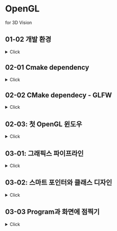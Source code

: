 # OpenGL

for 3D Vision

## 01-02 개발 환경

<details>
<summary>Click</summary>


### CMAKE의 작동 방식
- Meta-project description
    - 각 플랫폼 / 선호하는 빌드 방식에 맞는 프로젝트 파일을 생성
    - windows의 경우 visual studio project
    - Linux의 경우 Makefile
    - macOS의 경우 XCode / Makefile
    - Android의 경우 Ninja build
    - 기타 등등 ..

```cmake
// connfigure
cmake -Bbuild . -DCMAKE_BUILD_TYPE=[Debug|Release]

cmake --build build --config Debug

// 귀찮다 -> VSCODE + CMAKE 커맨드 사용

// F7 -> Build
// Ctrl + F5 -> Debug 
```

</details>


## 02-01 Cmake dependency

<details>
<summary>Click</summary>

### CMAKE를 이용한 외부라이브러리 사용하기


```cmake
// CMakeLists.txt에 다음을 추가 (1)
# ExternalProject 관련 명령어 셋 추가
include(ExternalProject)       

# Dependecy 관련 변수 설정
set(DEP_INSTALL_DIR ${PROJECT_BINARY_DIR}/install)
set(DEP_INCLUDE_DIR ${DEP_INSTALL_DIR}/include)
set(DEP_LIB_DIR ${DEP_INSTALL_DIR}/lib)
```


```cmake
// CMakeLists.txt에 다음을 추가 (2)
# spdlog: fast logger library
ExternalProject_Add(
    dep-spdlog
    GIT_REPOSITORY "https://github.com/gabime/spdlog.git"
    GIT_TAG "v1.x"
    GIT_SHALLOW 1
    UPDATE_COMMAND ""
    PATCH_COMMAND ""
    CMAKE_ARGS -DCMAKE_INSTALL_PREFIX=${DEP_INSTALL_DIR}
    TEST_COMMAND ""
)
# Dependency 리스트 및 라이브러리 파일 리스트 추가
set(DEP_LIST ${DEP_LIST} dep-spdlog)
set(DEP_LIBS ${DEP_LIBS} spdlog$<$<CONFIG:Debug>:d>)
```


```cmake
// CMakeLists.txt에 다음을 추가 (3)
# 우리 프로젝트에 include / lib 관련 옵션 추가
target_include_directories(${PROJECT_NAME} PUBLIC ${DEP_INCLUDE_DIR})
target_link_directories(${PROJECT_NAME} PUBLIC ${DEP_LIB_DIR})
target_link_libraries(${PROJECT_NAME} PUBLIC ${DEP_LIBS})

# Dependency들이 먼저 build 될 수 있게 관계 설정
add_dependencies(${PROJECT_NAME} ${DEP_LIST})
```

</details>

## 02-02 CMake dependecy - GLFW

<details>
<summary>Click</summary>


### GLFW DEPENDENCY 추가하기(1)
- OpenGL은 3D그래픽을 위한 API일 뿐
- 화면에 그림을 그리기 위해서는 다음과 같은 작업이 추가적으로 필요함
    - 윈도우 생성하기
    - 윈도우에 OpenGL을 위한 surface 생성하고 연결하기
    - 키보드 / 마우스 입력 연결하기

- GLFW
    - Open-source, cross-platform library for
        - creating windows, contexts, and surfaces
        - receving input and events


```
# glfw
ExternalProject_Add(
    dep_glfw
    GIT_REPOSITORY "https://github.com/glfw/glfw.git"
    GIT_TAG "3.3.2"
    GIT_SHALLOW 1
    UPDATE_COMMAND "" PATCH_COMMAND "" TEST_COMMAND ""
    CMAKE_ARGS
        -DCMAKE_INSTALL_PREFIX=${DEP_INSTALL_DIR}
        -DGLFW_BUILD_EXAMPLES=OFF
        -DGLFW_BUILD_TESTS=OFF
        -DGLFW_BUILD_DOCS=OFF
    )
set(DEP_LIST ${DEP_LIST} dep_glfw)
set(DEP_LIBS ${DEP_LIBS} glfw3)
```

### GLFW로 윈도우를 생성하기

```
set(WINDOW_NAME "Hello, OpenGL!")
set(WINDOW_WIDTH 640)
set(WINDOW_HEIGHT 480)
```

```
target_compile_definitions(${PROJECT_NAME} PUBLIC
  WINDOW_NAME="${WINDOW_NAME}"
  WINDOW_WIDTH=${WINDOW_WIDTH}
  WINDOW_HEIGHT=${WINDOW_HEIGHT}
  )
```


```C++
#include <spdlog/spdlog.h>
#include <GLFW/glfw3.h>

int main(int argc, const char** argv) {
    // 시작을 알리는 로그
    SPDLOG_INFO("Start program");  // 로그 찍기

    // glfw 라이브러리 초기화, 실패하면 에러 출력후 종료
    SPDLOG_INFO("Initialize glfw");
    if (!glfwInit()) {
        const char* description = nullptr;
        glfwGetError(&description);
        SPDLOG_ERROR("failed to initialize glfw: {}", description);
        return -1;
    }

    // glfw 윈도우 생성, 실패하면 에러 출력후 종료
    SPDLOG_INFO("Create glfw window");
    auto window = glfwCreateWindow(WINDOW_WIDTH, WINDOW_HEIGHT, WINDOW_NAME,
      nullptr, nullptr);
    if (!window) {
        SPDLOG_ERROR("failed to create glfw window");
        glfwTerminate();
        return -1;
    }

    // glfw 루프 실행, 윈도우 close 버튼을 누르면 정상 종료
    SPDLOG_INFO("Start main loop");
    while (!glfwWindowShouldClose(window)) {
        glfwPollEvents();
    }

    glfwTerminate();
    return 0;
}
```

</details>

## 02-03: 첫 OpenGL 윈도우

<details>
<summary>Click</summary>

### GLAD DEPENDENCY 추가하기

- GLAD
    - GL/GLES Loader-Generator
        - OpenGL은 spec과 구현체(diver, dll)가 따로 존재
        - OpenGL 함수를 사용하기 전에 해당함수들의 구현체가 어디 있는지 로딩하는 과정이 필요

```
# glad
ExternalProject_Add(
    dep_glad
    GIT_REPOSITORY "https://github.com/Dav1dde/glad"
    GIT_TAG "v0.1.34"
    GIT_SHALLOW 1
    UPDATE_COMMAND ""
    PATCH_COMMAND ""
    CMAKE_ARGS
        -DCMAKE_INSTALL_PREFIX=${DEP_INSTALL_DIR}
        -DGLAD_INSTALL=ON
    TEST_COMMAND ""
    )
set(DEP_LIST ${DEP_LIST} dep_glad)
set(DEP_LIBS ${DEP_LIBS} glad)
```

```C++
glfwWindowHint(GLFW_CONTEXT_VERSION_MAJOR, 3);
glfwWindowHint(GLFW_CONTEXT_VERSION_MINOR, 3);
glfwWindowHint(GLFW_OPENGL_PROFILE, GLFW_OPENGL_CORE_PROFILE);
```


```C++
#include <glad/glad.h>

glfwMakeContextCurrent(window);


// glad를 활용한 OpenGL 함수 로딩
if (!gladLoadGLLoader((GLADloadproc)glfwGetProcAddress)) {
    SPDLOG_ERROR("failed to initialize glad");
    glfwTerminate();
    return -1;
}
auto glVersion = glGetString(GL_VERSION);
SPDLOG_INFO("OpenGL context version: {}", glVersion); // 오류
```


### GLFW CALLBACKS

- GLFW로 생성된 윈도우에 특정 이벤트가 발생했을 때 실행되는 콜백함수 지정
    - 윈도우의 크기가 변경
    - 윈도우에 마우스 입력
    - 윈도우에 키보드 입력
    - 기타 등등..
- glfwXXXXCallback()의 함수 프로토타입을 가지고 있음

- 윈도우의 프레임버퍼 크기가 변경되었을 때 호출하기 위한 콜백 정의
- glViewport():OpenGL이 그림을 그릴 영역 지정

```C++
void OnFramebufferSizeChange(GLFWwindow* window, int width, int height) {
    SPDLOG_INFO("framebuffer size changed: ({} x {})", width, height);
    glViewport(0, 0, width, height);
}
```


```C++
void OnKeyEvent(GLFWwindow* window,
    int key, int scancode, int action, int mods) {
    SPDLOG_INFO("key: {}, scancode: {}, action: {}, mods: {}{}{}",
        key, scancode,
        action == GLFW_PRESS ? "Pressed" :
        action == GLFW_RELEASE ? "Released" :
        action == GLFW_REPEAT ? "Repeat" : "Unknown",
        mods & GLFW_MOD_CONTROL ? "C" : "-",
        mods & GLFW_MOD_SHIFT ? "S" : "-",
        mods & GLFW_MOD_ALT ? "A" : "-");
    if (key == GLFW_KEY_ESCAPE && action == GLFW_PRESS) {
        glfwSetWindowShouldClose(window, true);
    }
}
```

```C++
OnFramebufferSizeChange(window, WINDOW_WIDTH, WINDOW_HEIGHT);
```

### 렌더링 코드

```C++
void Render() {
    glClearColor(0.1f, 0.2f, 0.3f, 0.0f);
    glClear(GL_COLOR_BUFFER_BIT);
}
```


### FRAMEBUFFER SWAP(Double Buffering)

- 화면에 그림을 그리는 과정
    - 프레임버퍼 2개를 준비(front/back)
    - back buffer에 그림 그리기
    - front와 back을 바꿔치기
    - 위의 과정 반복
- 그림이 그려지는 과정이 노출되지 않도록 해줌


### 사용한 함수
- glViewport()
- glClearColor(R,G,B,X);
- glClear()


</details>

## 03-01: 그래픽스 파이프라인

<details>
<summary>Click</summary>

### Graphics Pipeline

- Application : 그리고 싶은 정점의 위치 / 색상 등을 입력 (make tri)
- Geometry Processing : 정점 단위의 처리. 정점의 위치 결정 (projection)
- Rasterization : 정점 단위로 구성된 삼각형을 픽셀 단위로 변경 (projection to pixel)
- Pixel Processing : 픽셀 단위의 처리. 픽셀 색상의 결정 (pixel to screen)


        Application : 애플리케이션 프로그램 영역. OpenGL 함수 호출
        Geometry, Rasterization, Pixel : GPU 영역

### Programmable Shader
- Shader : 각 파이프라인 단계마다 GPU상에서 실행 되는 작은 프로그램
- GLSL(GL Shading Language)라는 C기반 프로그래밍 언어로 작성

 VERTAX DATA[] -> VERTEX SHADER -> SHAPE ASSEMBLE -> GEOMETRY SHADER -> RSTERIZATION -> FRAGMENT SHADER -> TEST AND BLENDING

### OPENGL SHADER

- OpenGL은 그림을 그려내기 위해 두 개의 SHADER가 반드시 필요
    - Vertex Shader
    - Fragment Shader
- Shader 코드는 OpenGL 코드 내에서 빌드 / 로딩됨
- 미리 빌드한 뒤 로딩하는 방법 : SPIR-V 이용
    - 이번 수업에서는 다루지 않을 예정

### SHADER CODE LOADING
- 임의의 shader 파일을 읽는다
- shader 오브젝트를 만들고 shader 읽어들인 shader 코드를 세팅한다
- shader를 컴파일한다
- shader 컴파일 결과가 실패했다면 에러를 레포팅한다


### TEXT FILE LOADING
- optional<>
    - C++17부터 사용 가능한 표준 라이브러리
    - 어떤 값이 있거나 없는 경우를 포인터 없이 표현 가능

```C++
#include "common.h"
#include <fstream>
#include <sstream>

std::optional<std::string> LoadTextFile(const std::string& filename) {
    std::ifstream fin(filename);
    if (!fin.is_open()) {
        SPDLOG_ERROR("failed to open file: {}", filename);
        return {};
    }
    std::stringstream text;
    text << fin.rdbuf();
    return text.str();
}
```
### SHADER CLASS DESIGN

- Shader 클래스 설계
    - OpenGL shader object를 가지고 있다
    - 인스턴스가 생성될 때 로딩할 파일명을 받자
    - 입력된 파일명으로부터 인스턴스 생성이 실패하면 메모리할당 해제
    - C++11 smart pointer 활용

</details>

## 03-02: 스마트 포인터와 클래스 디자인

<details>
<summary>Click</summary>

### Smart Pointer

- Smart Pointer
    - C++11 부터 사용 가능한 좀 더 안전한 포인터
    - 메모리 할당을 받을 때 소유권에 대한 정보가 있다
    - 명시적인 delete 구문이 필요없다
    - std::unique_ptr<>: 해당 메모리 블록을 단독으로 소유
    - std::shared_ptr<>: 해당 메모리 블록의 소유권을 공유
    - std::weak_ptr<>: 해당 메모리 소유권은 없지만 접근은 가능


- 일반 포인터를 이용하는 경우: 메모리를 두번 해제하면 문제 발생
```C++
{
  int* a = new int;
  int* b = a;

  // ...

  delete a;
  delete b; // 두 번 메모리를 해제하여 문제 발생
}
```

- unique_ptr<>를 사용하는 경우: 소유권을 가진 인스턴스가 스코프 밖으로 벗어났을때 메모리 자동 해제
```C++
{
  std::unique_ptr<int> a = std::make_unique();
  int* b = a.get();

  // ...
}

```

- unique_ptr<>를 사용하는 경우: 소유권을 가진 인스턴스가 일반적인 방법으로 다른 쪽에 소유권을 이전하려는 경우 에러 발생
```C++
{
  // 컴파일 에러 > 런타임 에러 -> 실수 막아줌
  std::unique_ptr<int> a = std::make_unique();
  std::unique_ptr<int> b = a; // error 발생

  // ...
}
```

- unique_ptr<>를 사용하는 경우: std::move() 함수를 사용해서 명시적으로 소유권 이전 가능. 대신 이전에 소유권을 가진 인스턴스는 nullptr를 갖게됨
```C++
{
  std::unique_ptr<int> a = std::make_unique();
  std::unique_ptr<int> b = std::move(a); // 이후 a는 null pointer

  // a는 nullptr가 되어 더이상 사용 불가능
}
```

### Shader 클래스 설계

- src/common.h에 다음 매크로를 추가
    - std::unique_ptr 대신 클래스이름UPtr 사용
```C++
#define CLASS_PTR(klassName) \
class klassName; \
using klassName ## UPtr = std::unique_ptr<klassName>; \
using klassName ## Ptr = std::shared_ptr<klassName>; \
using klassName ## WPtr = std::weak_ptr<klassName>;
```

- src/shader.h 생성
```C++
#ifndef __SHADER_H__
#define __SHADER_H__

#include "common.h"

CLASS_PTR(Shader);
class Shader {
public:
    static ShaderUPtr CreateFromFile(const std::string& filename,GLenum shaderType);
    
    ~Shader();
    uint32_t Get() const { return m_shader; }    
private:
    Shader() {}
    bool LoadFile(const std::string& filename, GLenum shaderType);
    uint32_t m_shader { 0 };
};

#endif // __SHADER_H__
```

- 이렇게 설계된 이유
    - 생성자가 private인 이유: CreateFromFile() 함수 외에 다른 방식의 Shader 인스턴스 생성을 막기 위해서
    - Get()은 있는데 Set()는 없는 이유: shader 오브젝트의 생성 관리는 Shader 내부에서만 관리
    - LoadFile()이 bool을 리턴하는 이유: 생성에 실패할 경우 false를 리턴하기 위해서

### Shader 클래스 구현

- src/shader.cpp
- CreateFromFile() 구현
```C++
#include "shader.h"

ShaderUPtr Shader::CreateFromFile(const std::string& filename, GLenum shaderType) {
    auto shader = ShaderUPtr(new Shader());
    if (!shader->LoadFile(filename, shaderType))
        return nullptr;
    return std::move(shader);
}
```


- 소멸자 ~Shader 구현
    - m_shader는 처음에 0으로 초기화
    - m_shader에 0이 아닌 다른 값이 들어가 있다면 glDeleteShader()를 호출하여 shader object 제거

```C++
Shader::~Shader() {
  if (m_shader) {
    glDeleteShader(m_shader);
  }
}
```

- LoadFile() 구현
    - 파일 로딩 실패시 false 리턴
    - 성공시 로딩된 텍스트 포인터 및 길이 가져오기
    - glCreateShader()를 이용한 shader 오브젝트 생성
    - glShaderSource()로 소스코드 입력
    - glCompileShader()로 shader 컴파일
    - glGetShaderiv()로 컴파일 상태 조회
    - 만약에 성공이 아니라면 glGetShaderInfoLog()로 에러 로그 가져오기
```C++
bool Shader::LoadFile(const std::string& filename, GLenum shaderType) {
    auto result = LoadTextFile(filename);
    if (!result.has_value())
        return false;

    auto& code = result.value();
    const char* codePtr = code.c_str();
    int32_t codeLength = (int32_t)code.length();

    // create and compile shader
    m_shader = glCreateShader(shaderType);
    glShaderSource(m_shader, 1, (const GLchar* const*)&codePtr, &codeLength);
    glCompileShader(m_shader);

      // check compile error
    int success = 0;
    glGetShaderiv(m_shader, GL_COMPILE_STATUS, &success);
    if (!success) {
        char infoLog[1024];
        glGetShaderInfoLog(m_shader, 1024, nullptr, infoLog);
        SPDLOG_ERROR("failed to compile shader: \"{}\"", filename);
        SPDLOG_ERROR("reason: {}", infoLog);
        return false;
    }
    return true;
}
```

### Shader 클래스 테스트

- Shader 클래스 생성 및 shader 코드 컴파일 테스트
- src/main.cpp에서 GLAD 초기화 이후 아래 코드를 추가하여 테스트

```C++
auto vertexShader = Shader::CreateFromFile("./shader/simple.vs", GL_VERTEX_SHADER);
auto fragmentShader = Shader::CreateFromFile("./shader/simple.fs", GL_FRAGMENT_SHADER);
SPDLOG_INFO("vertex shader id: {}", vertexShader->Get());
SPDLOG_INFO("fragment shader id: {}", fragmentShader->Get());
```

### VSCODE GLSL EXTENSION

- Extension 탭에서 shader로 검색
- Shader languages support for VS Code 설치
    - glsl 코드 syntax highlight

### VERTEX SHADER CODE
- 가장 단순한 vertex shader 작성
- shader/simple.vs

```C++
#version 330 core
layout (location = 0) in vec3 aPos;

void main() {
  gl_Position = vec4(0.0, 0.0, 0.0, 1.0);
}
```

### FRAGMENT SHADER CODE
- 가장 단순한 fragment shader 작성
- shader/simple.fs

```C++
#version 330 core
out vec4 fragColor;

void main() {
  fragColor = vec4(1.0, 0.0, 0.0, 1.0);
}
```

### 빌드 세팅
- CMakeLists.txt에 방금 작성한 파일들을 추가

```text
add_executable(${PROJECT_NAME}
  src/main.cpp
  src/common.cpp src/common.h
  src/shader.cpp src/shader.h
  )
```


### OpenGL Remarks

- glCreateShader(): OpenGL shader object 생성
- glShaderSource(): shader에 소스 코드 설정
- glCompileShader(): shader 컴파일

- glGetShaderiv(): shader에 대한 정수형 정보를 얻어옴
- glGetShaderInfoLog(): shader에 대한 로그를 얻어옴. 컴파일 에러 얻어내는 용도로 사용
- glDeleteShader(): shader object 제거


</details>

## 03-03 Program과 화면에 점찍기

<details>
<summary>Click</summary>

### PROGRAM CLASS DESIGN

- Program 클래스 설계
    - vertex shader, fragment shader를 연결한 pipeline program
    - 이 program을 이용해서 최종적으로 그림을 그린다
    - 두 개의 shader를 입력 받아서 program을 링크시킨다 -> 함수
    - 싱크에 성공하면 OpenGL program object를 생성
    - 실패하면 메모리 할당 해제


</details>